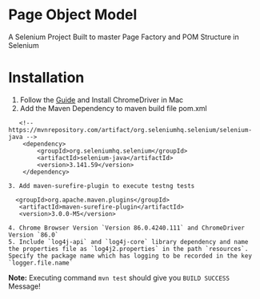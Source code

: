 # Page Object Model
A Selenium Project Built to master Page Factory and POM Structure in Selenium

# Installation

   1. Follow the [Guide](https://www.kenst.com/2015/03/including-the-chromedriver-location-in-macos-system-path/) and  Install ChromeDriver in  Mac
   2. Add the Maven Dependency to maven build file pom.xml
```
   <!-- https://mvnrepository.com/artifact/org.seleniumhq.selenium/selenium-java -->
    <dependency>
        <groupId>org.seleniumhq.selenium</groupId>
        <artifactId>selenium-java</artifactId>
        <version>3.141.59</version>
    </dependency>
```
    3. Add maven-surefire-plugin to execute testng tests
    
```
  <groupId>org.apache.maven.plugins</groupId>
   <artifactId>maven-surefire-plugin</artifactId>
   <version>3.0.0-M5</version>

```
    4. Chrome Browser Version `Version 86.0.4240.111` and ChromeDriver Version `86.0`
    5. Include `log4j-api` and `log4j-core` library dependency and name the properties file as `log4j2.properties` in the path `resources`. Specify the package name which has logging to be recorded in the key  `logger.file.name`


**Note:** Executing command `mvn test` should give you `BUILD SUCCESS` Message!